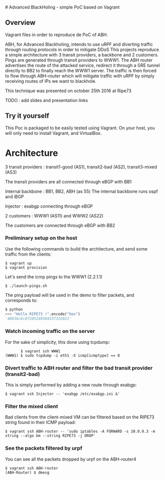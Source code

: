 # Advanced BlackHoling - simple PoC based on Vagrant


## Overview

Vagrant files in order to reproduce de PoC of ABH.

ABH, for Advanced Blackholing, intends to use uRPF and diverting traffic through routing protocols in order to mitigate DDoS
This projects reproduce a simple architecture with 3 transit providers, a backbone and 2 customers.
Pings are generated through transit providers to WWW1.
The ABH router advertises the route of the attacked service, redirect it through a GRE tunnel directly to BB2 to finally reach the WWW1 server.
The traffic is then forced to flow through ABH-router which will mitigate traffic with uRPF by simply receiving routes of IPs we want to blackhole.

This technique was presented on october 25th 2016 at Ripe73

TODO : add slides and presentation links

## Try it yourself

This Poc is packaged to be easily tested using Vagrant. On your host, you will
only need to install Vagrant, and VirtualBox.

# Architecture

3 transit providers : transit1-good (AS1), transit2-bad (AS2), transit3-mixed (AS3)

The transit providers are all connected through eBGP with BB1

Internal backbone : BB1, BB2, ABH (as 55)
The internal backbone runs ospf and iBGP

Injector : exabgp connecting through eBGP

2 customers : WWW1 (AS11) and WWW2 (AS22)

The customers are connected through eBGP with BB2


### Preliminary setup on the host

Use the following commands to build the architecture, and send some traffic
from the clients:

```shell
$ vagrant up
$ vagrant provision
```

Let's send the icmp pings to the WWW1 (2.2.1.1)

```shell
$ ./launch-pings.sh

```

The ping payload will be used in the demo to filter packets, and corresponds to:
```python
$ python
>>> "Hello RIPE73 !".encode("hex")
'48656c6c6f205249504537332021'
```

### Watch incoming traffic on the server

For the sake of simplicity, this done using tcpdump:
```shell
       $ vagrant ssh WWW1
(WWW1) $ sudo tcpdump -i eth1 -X icmp[icmptype] == 8
```


### Divert traffic to ABH router and filter the bad transit provider (transit2-bad)

This is simply performed by adding a new route through exabgp:
```shell
$ vagrant ssh Injector -- 'exabgp /etc/exabgp.ini &'
```

### Filter the mixed client

Bad clients from the client-mixed VM can be filtered based on the RIPE73 string
found in their ICMP payload:
```shell
$ vagrant ssh ABH-router -- 'sudo iptables -A FORWARD -s 10.0.0.3 -m string --algo bm --string RIPE73 -j DROP'
```

### See the packets filtered by urpf

You can see all the packets dropped by urpf on the ABH-router4

```shell
$ vagrant ssh ABH-router
(ABH-Router) $ dmesg
```
